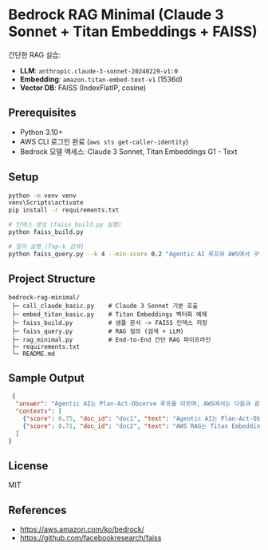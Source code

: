 # Bedrock RAG Minimal (Claude 3 Sonnet + Titan Embeddings + FAISS)

간단한 RAG 실습:
- **LLM**: `anthropic.claude-3-sonnet-20240229-v1:0`
- **Embedding**: `amazon.titan-embed-text-v1` (1536d)
- **Vector DB**: FAISS (IndexFlatIP, cosine)

## Prerequisites
- Python 3.10+
- AWS CLI 로그인 완료 (`aws sts get-caller-identity`)
- Bedrock 모델 액세스: Claude 3 Sonnet, Titan Embeddings G1 - Text

## Setup
```bash
python -m venv venv
venv\Scripts\activate
pip install -r requirements.txt

# 인덱스 생성 (faiss_build.py 실행)
python faiss_build.py

# 질의 실행 (Top-k 검색)
python faiss_query.py --k 4 --min-score 0.2 "Agentic AI 루프와 AWS에서 구현 요소를 요약해줘."
```


## Project Structure
```
bedrock-rag-minimal/
 ├─ call_claude_basic.py    # Claude 3 Sonnet 기본 호출
 ├─ embed_titan_basic.py    # Titan Embeddings 벡터화 예제
 ├─ faiss_build.py          # 샘플 문서 -> FAISS 인덱스 저장
 ├─ faiss_query.py          # RAG 질의 (검색 + LLM)
 ├─ rag_minimal.py          # End-to-End 간단 RAG 파이프라인
 ├─ requirements.txt
 └─ README.md
```

## Sample Output
```json
 {
  "answer": "Agentic AI는 Plan-Act-Observe 루프를 따르며, AWS에서는 다음과 같은 요소들을 활용할 수 있습니다...",
  "contexts": [
    {"score": 0.75, "doc_id": "doc1", "text": "Agentic AI는 Plan-Act-Observe 루프를 따른다."},
    {"score": 0.71, "doc_id": "doc2", "text": "AWS RAG는 Titan Embeddings와 OpenSearch Serverless를 함께 사용하면 좋다."}
  ]
}
```

## License
MIT
## References
- https://aws.amazon.com/ko/bedrock/
- https://github.com/facebookresearch/faiss
